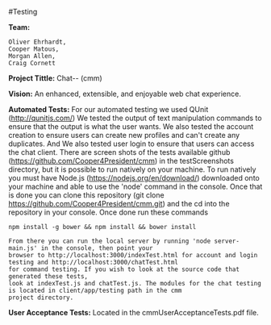 #Testing

**Team:**

	Oliver Ehrhardt,
	Cooper Matous,
	Morgan Allen,
	Craig Cornett

**Project Tittle:** Chat-- (cmm)

**Vision:** An enhanced, extensible, and enjoyable web chat experience.

**Automated Tests:**
	For our automated testing we used QUnit (http://qunitjs.com/)
	We tested the output of text manipulation commands to ensure that the output is what the user wants.
	We also tested the account creation to ensure users can create new profiles and can't create
	any duplicates. And We also tested user login to ensure that users can access the chat client.
	There are screen shots of the tests available github (https://github.com/Cooper4President/cmm) in the
	testScreenshots directory, but it is possible to run natively on your machine.
	To run natively you must have Node.js (https://nodejs.org/en/download/) downloaded onto your machine and able 
	to use the 'node' command in the console. Once that is done you can clone this repository 
	(git clone https://github.com/Cooper4President/cmm.git) and the cd into the repository in your console.
	Once done run these commands
	
	npm install -g bower && npm install && bower install
	
	From there you can run the local server by running 'node server-main.js' in the console, then point your
	browser to http://localhost:3000/indexTest.html for account and login testing and http://localhost:3000/chatTest.html
	for command testing. If you wish to look at the source code that generated these tests, 
	look at indexTest.js and chatTest.js. The modules for the chat testing is located in client/app/testing path in the cmm 
	project directory. 

**User Acceptance Tests:**
	Located in the cmmUserAcceptanceTests.pdf file.
	
